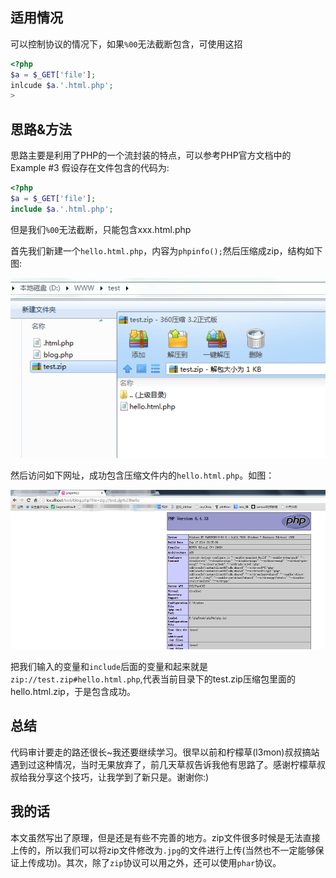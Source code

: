 ## 适用情况
可以控制协议的情况下，如果`%00`无法截断包含，可使用这招
```PHP
<?php
$a = $_GET['file'];
inlcude $a.'.html.php';
>
```

## 思路&方法
思路主要是利用了PHP的一个流封装的特点，可以参考PHP官方文档中的Example #3
假设存在文件包含的代码为:
```PHP
<?php
$a = $_GET['file'];
include $a.'.html.php';
```
但是我们`%00`无法截断，只能包含xxx.html.php

首先我们新建一个`hello.html.php`，内容为`phpinfo();`然后压缩成zip，结构如下图:

![](img/20171029-1.png)

然后访问如下网址，成功包含压缩文件内的`hello.html.php`。如图：

![](img/20171029-2.png)

把我们输入的变量和`include`后面的变量和起来就是`zip://test.zip#hello.html.php`,代表当前目录下的test.zip压缩包里面的hello.html.zip，于是包含成功。

## 总结
代码审计要走的路还很长~我还要继续学习。很早以前和柠檬草(l3mon)叔叔搞站遇到过这种情况，当时无果放弃了，前几天草叔告诉我他有思路了。感谢柠檬草叔叔给我分享这个技巧，让我学到了新只是。谢谢你:)

## 我的话
本文虽然写出了原理，但是还是有些不完善的地方。zip文件很多时候是无法直接上传的，所以我们可以将zip文件修改为`.jpg`的文件进行上传(当然也不一定能够保证上传成功)。其次，除了`zip`协议可以用之外，还可以使用`phar`协议。
